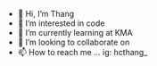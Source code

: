 - 👋 Hi, I’m Thang
- 👀 I’m interested in code
- 🌱 I’m currently learning at KMA
- 💞️ I’m looking to collaborate on 
- 📫 How to reach me ... ig: hcthang_

<!---
hcthang11/hcthang11 is a ✨ special ✨ repository because its `README.md` (this file) appears on your GitHub profile.
You can click the Preview link to take a look at your changes.
--->
